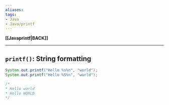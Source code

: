 ```yaml
---
aliases:
tags:
- Java
- Java/printf
---
```

**[[Javaprintf|BACK]]**

---
## `printf()`: String formatting
```java
System.out.printf("Hello %s%n", "world");
System.out.printf("Hello %S%n", "world");

/*
* Hello world
* Hello WORLD
*/
```
